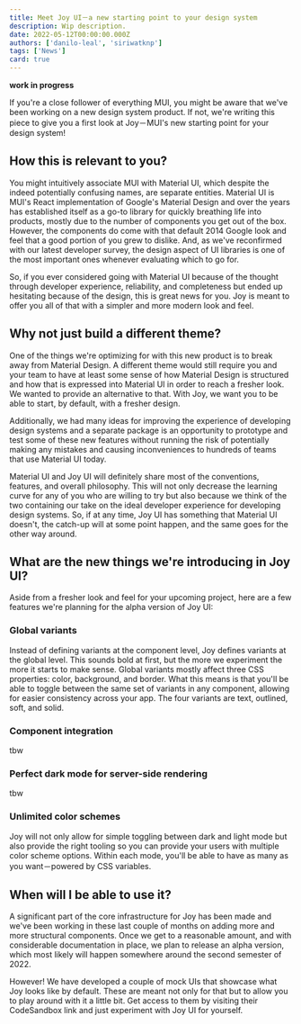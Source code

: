 ```yaml
---
title: Meet Joy UI－a new starting point to your design system
description: Wip description.
date: 2022-05-12T00:00:00.000Z
authors: ['danilo-leal', 'siriwatknp']
tags: ['News']
card: true
---
```


**work in progress**

If you're a close follower of everything MUI, you might be aware that we've been working on a new design system product. If not, we're writing this piece to give you a first look at Joy－MUI's new starting point for your design system!

## How this is relevant to you?

You might intuitively associate MUI with Material UI, which despite the indeed potentially confusing names, are separate entities. Material UI is MUI's React implementation of Google's Material Design and over the years has established itself as a go-to library for quickly breathing life into products, mostly due to the number of components you get out of the box. However, the components do come with that default 2014 Google look and feel that a good portion of you grew to dislike. And, as we've reconfirmed with our latest developer survey, the design aspect of UI libraries is one of the most important ones whenever evaluating which to go for.

So, if you ever considered going with Material UI because of the thought through developer experience, reliability, and completeness but ended up hesitating because of the design, this is great news for you. Joy is meant to offer you all of that with a simpler and more modern look and feel.

## Why not just build a different theme?

One of the things we're optimizing for with this new product is to break away from Material Design. A different theme would still require you and your team to have at least some sense of how Material Design is structured and how that is expressed into Material UI in order to reach a fresher look. We wanted to provide an alternative to that. With Joy, we want you to be able to start, by default, with a fresher design.

Additionally, we had many ideas for improving the experience of developing design systems and a separate package is an opportunity to prototype and test some of these new features without running the risk of potentially making any mistakes and causing inconveniences to hundreds of teams that use Material UI today.

Material UI and Joy UI will definitely share most of the conventions, features, and overall philosophy. This will not only decrease the learning curve for any of you who are willing to try but also because we think of the two containing our take on the ideal developer experience for developing design systems. So, if at any time, Joy UI has something that Material UI doesn't, the catch-up will at some point happen, and the same goes for the other way around.

## What are the new things we're introducing in Joy UI?

Aside from a fresher look and feel for your upcoming project, here are a few features we're planning for the alpha version of Joy UI:

### Global variants

Instead of defining variants at the component level, Joy defines variants at the global level. This sounds bold at first, but the more we experiment the more it starts to make sense. Global variants mostly affect three CSS properties: color, background, and border. What this means is that you'll be able to toggle between the same set of variants in any component, allowing for easier consistency across your app. The four variants are text, outlined, soft, and solid.

### Component integration

tbw

### Perfect dark mode for server-side rendering

tbw

### Unlimited color schemes

Joy will not only allow for simple toggling between dark and light mode but also provide the right tooling so you can provide your users with multiple color scheme
options. Within each mode, you'll be able to have as many as you want－powered by CSS variables.

## When will I be able to use it?

A significant part of the core infrastructure for Joy has been made and we've been working in these last couple of months on adding more and more structural components. Once we get to a reasonable amount, and with considerable documentation in place, we plan to release an alpha version, which most likely will happen somewhere around the second semester of 2022.

However! We have developed a couple of mock UIs that showcase what Joy looks like by default. These are meant not only for that but to allow you to play around with it a little bit. Get access to them by visiting their CodeSandbox link and just experiment with Joy UI for yourself.
